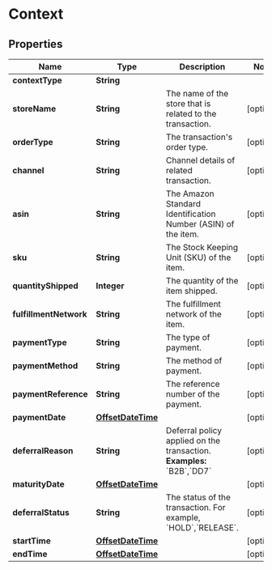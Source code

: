 # Context

## Properties
Name | Type | Description | Notes
------------ | ------------- | ------------- | -------------
**contextType** | **String** |  | 
**storeName** | **String** | The name of the store that is related to the transaction. |  [optional]
**orderType** | **String** | The transaction&#x27;s order type. |  [optional]
**channel** | **String** | Channel details of related transaction. |  [optional]
**asin** | **String** | The Amazon Standard Identification Number (ASIN) of the item. |  [optional]
**sku** | **String** | The Stock Keeping Unit (SKU) of the item. |  [optional]
**quantityShipped** | **Integer** | The quantity of the item shipped. |  [optional]
**fulfillmentNetwork** | **String** | The fulfillment network of the item. |  [optional]
**paymentType** | **String** | The type of payment. |  [optional]
**paymentMethod** | **String** | The method of payment. |  [optional]
**paymentReference** | **String** | The reference number of the payment. |  [optional]
**paymentDate** | [**OffsetDateTime**](OffsetDateTime.md) |  |  [optional]
**deferralReason** | **String** | Deferral policy applied on the transaction.  **Examples:** &#x60;B2B&#x60;,&#x60;DD7&#x60; |  [optional]
**maturityDate** | [**OffsetDateTime**](OffsetDateTime.md) |  |  [optional]
**deferralStatus** | **String** | The status of the transaction. For example, &#x60;HOLD&#x60;,&#x60;RELEASE&#x60;. |  [optional]
**startTime** | [**OffsetDateTime**](OffsetDateTime.md) |  |  [optional]
**endTime** | [**OffsetDateTime**](OffsetDateTime.md) |  |  [optional]
